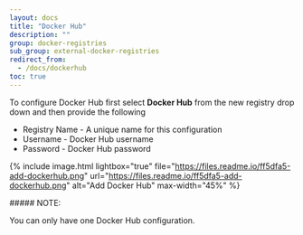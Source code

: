 ```yaml
---
layout: docs
title: "Docker Hub"
description: ""
group: docker-registries
sub_group: external-docker-registries
redirect_from:
  - /docs/dockerhub
toc: true
---
```

To configure Docker Hub first select **Docker Hub** from the new registry drop down and then provide the following

* Registry Name - A unique name for this configuration
* Username - Docker Hub username
* Password - Docker Hub password

{% include image.html lightbox="true" file="https://files.readme.io/ff5dfa5-add-dockerhub.png" url="https://files.readme.io/ff5dfa5-add-dockerhub.png" alt="Add Docker Hub" max-width="45%" %}

<div class="bd-callout bd-callout-info" markdown="1">
##### NOTE:

You can only have one Docker Hub configuration.
</div>

